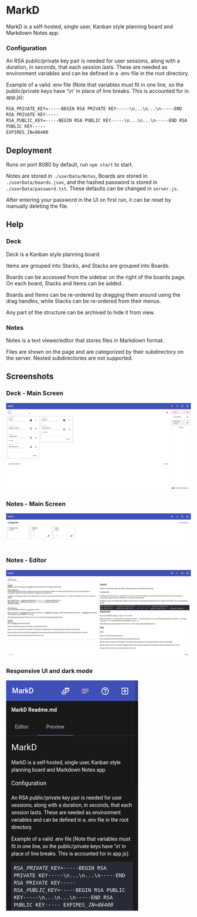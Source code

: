 # MarkD
MarkD is a self-hosted, single user, Kanban style planning board and Markdown Notes app.

### Configuration
An RSA public/private key pair is needed for user sessions, along with a duration, in seconds, that each session lasts. These are needed as environment variables and can be defined in a .env file in the root directory.

Example of a valid .env file (Note that variables must fit in one line, so the public/private keys have '\n' in place of line breaks. This is accounted for in app.js):
```
RSA_PRIVATE_KEY=-----BEGIN RSA PRIVATE KEY-----\n...\n...\n-----END RSA PRIVATE KEY-----
RSA_PUBLIC_KEY=-----BEGIN RSA PUBLIC KEY-----\n...\n...\n-----END RSA PUBLIC KEY-----
EXPIRES_IN=86400
```

## Deployment
Runs on port 8080 by default, run `npm start` to start.

Notes are stored in `./userData/Notes`, Boards are stored in `./userData/boards.json`, and the hashed password is stored in `./userData/password.txt`. These defaults can be changed in `server.js`.

After entering your password in the UI on first run, it can be reset by manually deleting the file.

## Help
### Deck
Deck is a Kanban style planning board.

Items are grouped into Stacks, and Stacks are grouped into Boards.

Boards can be accessed from the sidebar on the right of the boards page. On each board, Stacks and Items can be added.

Boards and Items can be re-ordered by dragging them around using the drag handles, while Stacks can be re-ordered from their menus.

Any part of the structure can be archived to hide it from view.

### Notes
Notes is a text viewer/editor that stores files in Markdown format. 

Files are shown on the page and are categorized by their subdirectory on the server. Nested subdirectories are not supported.

## Screenshots
### Deck - Main Screen
![Screenshot of Deck](/screenshots/Deck.png?raw=true "Deck")
### Notes - Main Screen
![Screenshot of Notes](/screenshots/Notes.png?raw=true "Notes")
### Notes - Editor
![Screenshot of Notes Editor](/screenshots/Editor.png?raw=true "Notes Editor")
### Responsive UI and dark mode
![Screenshot of Responsive UI and dark mode](/screenshots/ResponsiveDark.png?raw=true "Responsive UI and dark mode")
